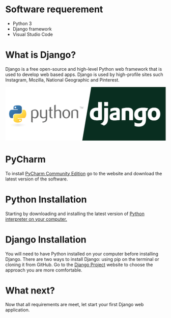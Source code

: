 # Software requerement

- Python 3
- Django framework
- Visual Studio Code


# What is Django?

Django is a free open-source and high-level Python web framework that is used to develop web based apps. 
Django is used by high-profile sites such Instagram, Mozilla, National Geographic and Pinterest.


<!-- IMAGE
Caption: Stages of sound processing
ID: python_django_logo
Alt text: 
Author: 
Attribution: 
Placeholder: TRUE  
--> 

![IMAGE](figures/python-django.png)

<!-- END IMAGE -->

# PyCharm 

To install <a href="https://www.jetbrains.com/pycharm/download/">PyCharm Community Edition</a> go to the website and download the latest version of the software. 


# Python Installation

Starting by downloading and installing the latest version of <a href="https://www.python.org/downloads/">Python interpreter on your computer.</a>

# Django Installation

You will need to have Python installed on your computer before installing Django. There are two ways to install Django: using pip on the terminal or cloning it from GitHub. Go to the <a href="https://www.djangoproject.com/download/">Django Project</a> website to choose the approach you are more comfortable.

# What next?

Now that all requirements are meet, let start your first Django web application. 
